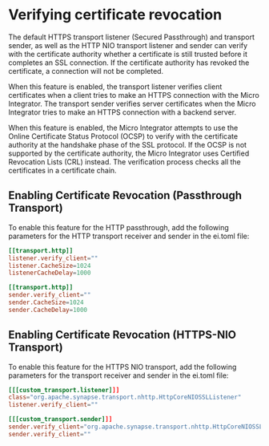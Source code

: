 # Verifying certificate revocation

The default HTTPS transport listener (Secured Passthrough) and transport sender, as well as the HTTP NIO transport listener and sender can verify with the certificate authority whether a certificate is still trusted before it completes an SSL connection. If the certificate authority has revoked the certificate, a connection will not be completed. 

When this feature is enabled, the transport listener verifies client
certificates when a client tries to make an HTTPS connection with the
Micro Integrator. The transport sender verifies server
certificates when the Micro Integrator tries to make an HTTPS
connection with a backend server. 

When this feature is enabled, the Micro Integrator attempts to
use the Online Certificate Status Protocol (OCSP) to verify with the
certificate authority at the handshake phase of the SSL protocol. If the
OCSP is not supported by the certificate authority, the Micro Integrator uses Certified Revocation Lists (CRL) instead. The verification
process checks all the certificates in a certificate chain.

## Enabling Certificate Revocation (Passthrough Transport)

To enable this feature for the HTTP passthrough, add the following parameters for the HTTP transport receiver and sender in the ei.toml file:

```toml tab='Passthrough Listener'
[[transport.http]]
listener.verify_client=""
listener.CacheSize=1024
listenerCacheDelay=1000

``` 

```toml tab='Passthrough Sender'
[[transport.http]]
sender.verify_client=""
sender.CacheSize=1024
sender.CacheDelay=1000

``` 

## Enabling Certificate Revocation (HTTPS-NIO Transport)

To enable this feature for the HTTPS NIO transport, add the following parameters for the transport receiver and sender in the ei.toml file:

```toml tab='Passthrough Listener'
[[[custom_transport.listener]]]
class="org.apache.synapse.transport.nhttp.HttpCoreNIOSSLListener"
listener.verify_client=""
``` 

```toml tab='Passthrough Sender'
[[[custom_transport.sender]]]
sender.verify_client="org.apache.synapse.transport.nhttp.HttpCoreNIOSSLSender"
sender.verify_client=""
```